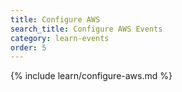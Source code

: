 ```yaml
---
title: Configure AWS
search_title: Configure AWS Events
category: learn-events
order: 5
---
```


{% include learn/configure-aws.md %}
